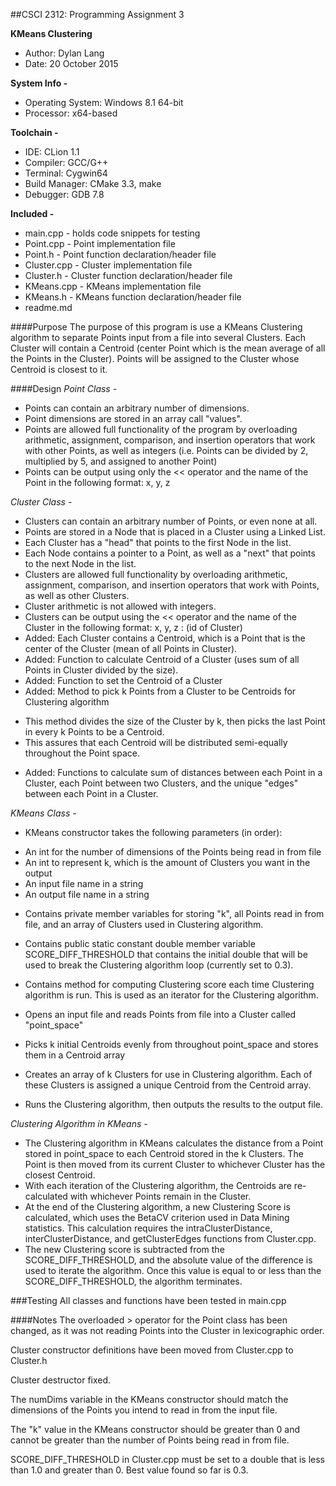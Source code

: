 ##CSCI 2312: Programming Assignment 3

**KMeans Clustering**
* Author:     Dylan Lang
* Date:       20 October 2015

**System Info -**
* Operating System:   Windows 8.1 64-bit
* Processor:          x64-based

**Toolchain -**
* IDE:            CLion 1.1
* Compiler:       GCC/G++
* Terminal:       Cygwin64
* Build Manager:  CMake 3.3, make
* Debugger:       GDB 7.8

**Included -**
* main.cpp      - holds code snippets for testing
* Point.cpp     - Point implementation file
* Point.h       - Point function declaration/header file
* Cluster.cpp   - Cluster implementation file
* Cluster.h     - Cluster function declaration/header file
* KMeans.cpp    - KMeans implementation file
* KMeans.h      - KMeans function declaration/header file
* readme.md

####Purpose
The purpose of this program is use a KMeans Clustering algorithm to separate Points input from a file into several
Clusters.
Each Cluster will contain a Centroid (center Point which is the mean average of all the Points in the Cluster).
Points will be assigned to the Cluster whose Centroid is closest to it.

####Design
_Point Class -_
* Points can contain an arbitrary number of dimensions.
* Point dimensions are stored in an array call "values".
* Points are allowed full functionality of the program by overloading arithmetic, assignment, comparison, and insertion
operators that work with other Points, as well as integers (i.e. Points can be divided by 2, multiplied by 5, and
assigned to another Point)
* Points can be output using only the << operator and the name of the Point in the following format: x, y, z

_Cluster Class -_
* Clusters can contain an arbitrary number of Points, or even none at all.
* Points are stored in a Node that is placed in a Cluster using a Linked List.
* Each Cluster has a "head" that points to the first Node in the list.
* Each Node contains a pointer to a Point, as well as a "next" that points to the next Node in the list.
* Clusters are allowed full functionality by overloading arithmetic, assignment, comparison, and insertion operators
that work with Points, as well as other Clusters.
* Cluster arithmetic is not allowed with integers.
* Clusters can be output using the << operator and the name of the Cluster in the following format:
x, y, z : (id of Cluster)
* Added: Each Cluster contains a Centroid, which is a Point that is the center of the Cluster (mean of all Points in
Cluster).
* Added: Function to calculate Centroid of a Cluster (uses sum of all Points in Cluster divided by the size).
* Added: Function to set the Centroid of a Cluster
* Added: Method to pick k Points from a Cluster to be Centroids for Clustering algorithm
- This method divides the size of the Cluster by k, then picks the last Point in every k Points to be a Centroid.
- This assures that each Centroid will be distributed semi-equally throughout the Point space.
* Added: Functions to calculate sum of distances between each Point in a Cluster, each Point between two Clusters,
and the unique "edges" between each Point in a Cluster.

_KMeans Class -_
* KMeans constructor takes the following parameters (in order):
- An int for the number of dimensions of the Points being read in from file
- An int to represent k, which is the amount of Clusters you want in the output
- An input file name in a string
- An output file name in a string
* Contains private member variables for storing "k", all Points read in from file, and an array of Clusters used in
Clustering algorithm.
* Contains public static constant double member variable SCORE_DIFF_THRESHOLD that contains the initial double that
will be used to break the Clustering algorithm loop (currently set to 0.3).
* Contains method for computing Clustering score each time Clustering algorithm is run. This is used as an iterator for
the Clustering algorithm.

* Opens an input file and reads Points from file into a Cluster called "point_space"
* Picks k initial Centroids evenly from throughout point_space and stores them in a Centroid array
* Creates an array of k Clusters for use in Clustering algorithm. Each of these Clusters is assigned a unique Centroid
from the Centroid array.
* Runs the Clustering algorithm, then outputs the results to the output file.

_Clustering Algorithm in KMeans -_
* The Clustering algorithm in KMeans calculates the distance from a Point stored in point_space to each Centroid
stored in the k Clusters. The Point is then moved from its current Cluster to whichever Cluster has the closest
Centroid.
* With each iteration of the Clustering algorithm, the Centroids are re-calculated with whichever Points remain in the
Cluster.
* At the end of the Clustering algorithm, a new Clustering Score is calculated, which uses the BetaCV criterion used
in Data Mining statistics. This calculation requires the intraClusterDistance, interClusterDistance, and
getClusterEdges functions from Cluster.cpp.
* The new Clustering score is subtracted from the SCORE_DIFF_THRESHOLD, and the absolute value of the difference is
used to iterate the algorithm. Once this value is equal to or less than the SCORE_DIFF_THRESHOLD, the algorithm
terminates.

###Testing
All classes and functions have been tested in main.cpp

####Notes
The overloaded > operator for the Point class has been changed, as it was not reading Points into the Cluster in
lexicographic order.

Cluster constructor definitions have been moved from Cluster.cpp to Cluster.h

Cluster destructor fixed.

The numDims variable in the KMeans constructor should match the dimensions of the Points you intend to read in
from the input file.

The "k" value in the KMeans constructor should be greater than 0 and cannot be greater than the number of Points
being read in from file.

SCORE_DIFF_THRESHOLD in Cluster.cpp must be set to a double that is less than 1.0 and greater than 0.
Best value found so far is 0.3.

